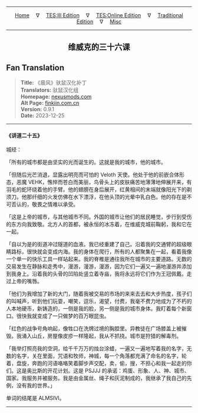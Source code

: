 
---

<!-- Jekyll Page Links -->

<center>
<a href="../../../../../index.html">Home</a>
&emsp;&nabla;&emsp;
<a href="../../../../index-tes3.html">TES:III Edition</a>
&emsp;&nabla;&emsp;
<a href="../../../../index-teso.html">TES:Online Edition</a>
&emsp;&nabla;&emsp;
<a href="../../../../index-traditional.html">Traditional Edition</a>
&emsp;&nabla;&emsp;
<a href="../../../../index-misc.html">Misc</a>
</center>

<!-- Markdown Body Below: -->

---

<center>
<h2><span style="font-family:SimSun">维威克的三十六课</span></h2>
</center>

## Fan Translation

> __Title:__ 《晨风》驮鼠汉化补丁\
> __Translators:__ ﻿驮鼠汉化组\
> __Homepage:__ [nexusmods.com][1]\
> __Alt Page:__ [finkiin.com.cn][2]\
> __Version:__ 0.9.1\
> __Date:__ 2023-12-25

[1]: https://www.nexusmods.com/morrowind/mods/53885
[2]: https://finkiin.com.cn/d/1153

---

#### 《讲道二十五》

城经：

「所有的城市都是由坚实的光而诞生的。这就是我的城市，他的城市。

「但随后光芒消退，显露出明亮而可怕的 Veloth 天使。他处于他的前嵌合体形态，恶魔 VEHK，憔悴而苍白而美丽，鸟骨头上的皮肤痛苦地薄薄地伸展开来，有羽毛的蛇环绕着他的手臂。他的翅膀在身后展开，红黄相间的末端就像阳光下的剃须刀。他那纤细的火发仿佛在水下漂浮，在他头顶的光晕中乳白色。他的存在是不可否认的，敬畏之情难以承受。

「这是上帝的城市，与其他城市不同。外国的城市让他们的居民睡觉，步行到受伤的东方向我致敬。北方人的首都，被永恒的冰冻着，在维威克城前鞠躬，我和它在一起。

「自以为是的街道冲过隧道的血液。我已经重建了自己。沿着我的交通臂的超级眼睛路标，很快就会变成内海。我的身体在爬行，所有的人都聚集在一起，看着我像一个单一的快乐工具一样站起来。我的脊椎是通往我所在城市的主要道路。无数的交易发生在静脉和走秀中，漫游，漫游，漫游，因为它们一遍又一遍地漫游并添加到我身上。沿着我的头骨的凹陷处竖立着寺庙，我将永远将它们作为王冠佩戴。走过上帝的嘴唇。

「他们为我增加了新的大门，随着我被交易的市场的来来去去和大步热度，孩子们的叫喊声，听到他们玩耍，嘲笑，逗乐，渴望，付费，我毫不费力地成为了不朽的人本地硬币，新铸造的，一侧是我的脸，另一侧是我的城市身体。我盯着每个新窗口。很快我就变成了一只做梦的百万眼昆虫。

「红色的战争号角响起，像牲口在洗牌过境的胸腔里。异教徒在广场膝盖上被摧毁。我涌入山丘，房屋像皮疹一样隆起，我从不抓挠。城市是狩猎的解毒剂。

「我举灯照亮我的空洞，给千千万万的烛台涂蜡，一遍又一遍地写着我的名字，无数的名字，关在里面，咒语和牧师，神城，每一个角落都充满了命名的名字，轮着，盘旋，奔跑的河语咯咯笑着脚步声交配，卖，偷，搜，不担心和我一起走的你们。这是奥比斯的开花计划。这是 PSJJJ 的承诺：鸡蛋、形象、人、神、城市、国家。我服务并被服务。我是由金属丝、绳子和灰泥制成的，我继承了我自己的先例，没有我的世界。」

单词的结尾是 ALMSIVI。

---
